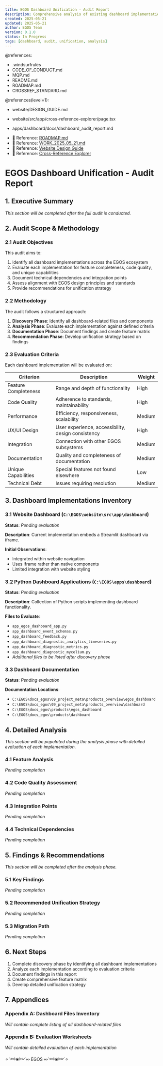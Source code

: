 ```yaml
---
title: EGOS Dashboard Unification - Audit Report
description: Comprehensive analysis of existing dashboard implementations across the EGOS ecosystem
created: 2025-05-21
updated: 2025-05-21
author: EGOS Team
version: 0.1.0
status: In Progress
tags: [dashboard, audit, unification, analysis]
---
```


@references:
- .windsurfrules
- CODE_OF_CONDUCT.md
- MQP.md
- README.md
- ROADMAP.md
- CROSSREF_STANDARD.md

@references(level=1):
  - website/DESIGN_GUIDE.md
  - website/src/app/cross-reference-explorer/page.tsx






  - apps/dashboard/docs/dashboard_audit_report.md

<!-- crossref_block:start -->
- 🔗 Reference: [ROADMAP.md](../../../ROADMAP.md#dashboard-unification-initiative)
- 🔗 Reference: [WORK_2025_05_21.md](../../../WORK_2025_05_21.md#dashboard-unification-and-website-integration-analysis)
- 🔗 Reference: [Website Design Guide](../../../website/DESIGN_GUIDE.md)
- 🔗 Reference: [Cross-Reference Explorer](../../../website/src/app/cross-reference-explorer/page.tsx)
<!-- crossref_block:end -->

# EGOS Dashboard Unification - Audit Report

## 1. Executive Summary

_This section will be completed after the full audit is conducted._

## 2. Audit Scope & Methodology

### 2.1 Audit Objectives

This audit aims to:

1. Identify all dashboard implementations across the EGOS ecosystem
2. Evaluate each implementation for feature completeness, code quality, and unique capabilities
3. Document technical dependencies and integration points
4. Assess alignment with EGOS design principles and standards
5. Provide recommendations for unification strategy

### 2.2 Methodology

The audit follows a structured approach:

1. **Discovery Phase**: Identify all dashboard-related files and components
2. **Analysis Phase**: Evaluate each implementation against defined criteria
3. **Documentation Phase**: Document findings and create feature matrix
4. **Recommendation Phase**: Develop unification strategy based on findings

### 2.3 Evaluation Criteria

Each dashboard implementation will be evaluated on:

| Criterion | Description | Weight |
|-----------|-------------|--------|
| Feature Completeness | Range and depth of functionality | High |
| Code Quality | Adherence to standards, maintainability | High |
| Performance | Efficiency, responsiveness, scalability | Medium |
| UX/UI Design | User experience, accessibility, design consistency | High |
| Integration | Connection with other EGOS subsystems | Medium |
| Documentation | Quality and completeness of documentation | Medium |
| Unique Capabilities | Special features not found elsewhere | Low |
| Technical Debt | Issues requiring resolution | Medium |

## 3. Dashboard Implementations Inventory

### 3.1 Website Dashboard (`C:\EGOS\website\src\app\dashboard`)

**Status**: _Pending evaluation_

**Description**: Current implementation embeds a Streamlit dashboard via iframe.

**Initial Observations**:
- Integrated within website navigation
- Uses iframe rather than native components
- Limited integration with website styling

### 3.2 Python Dashboard Applications (`C:\EGOS\apps\dashboard`)

**Status**: _Pending evaluation_

**Description**: Collection of Python scripts implementing dashboard functionality.

**Files to Evaluate**:
- `app_egos_dashboard_app.py`
- `app_dashboard_event_schemas.py`
- `app_dashboard_feedback.py`
- `app_dashboard_diagnostic_analytics_timeseries.py`
- `app_dashboard_diagnostic_metrics.py`
- `app_dashboard_diagnostic_mycelium.py`
- _Additional files to be listed after discovery phase_

### 3.3 Dashboard Documentation

**Status**: _Pending evaluation_

**Documentation Locations**:
- `C:\EGOS\docs_egos\09_project_meta\products_overview\egos_dashboard`
- `C:\EGOS\docs_egos\09_project_meta\products_overview\dashboard`
- `C:\EGOS\docs_egos\products\egos_dashboard`
- `C:\EGOS\docs_egos\products\dashboard`

## 4. Detailed Analysis

_This section will be populated during the analysis phase with detailed evaluation of each implementation._

### 4.1 Feature Analysis

_Pending completion_

### 4.2 Code Quality Assessment

_Pending completion_

### 4.3 Integration Points

_Pending completion_

### 4.4 Technical Dependencies

_Pending completion_

## 5. Findings & Recommendations

_This section will be completed after the analysis phase._

### 5.1 Key Findings

_Pending completion_

### 5.2 Recommended Unification Strategy

_Pending completion_

### 5.3 Migration Path

_Pending completion_

## 6. Next Steps

1. Complete discovery phase by identifying all dashboard implementations
2. Analyze each implementation according to evaluation criteria
3. Document findings in this report
4. Create comprehensive feature matrix
5. Develop detailed unification strategy

## 7. Appendices

### Appendix A: Dashboard Files Inventory

_Will contain complete listing of all dashboard-related files_

### Appendix B: Evaluation Worksheets

_Will contain detailed evaluation of each implementation_

✧༺❀༻∞ EGOS ∞༺❀༻✧